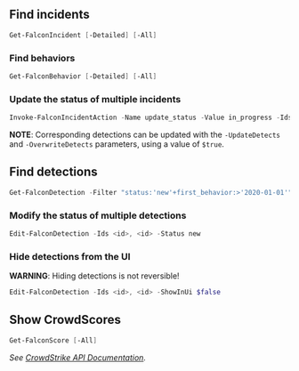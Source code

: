 ## Find incidents
```powershell
Get-FalconIncident [-Detailed] [-All]
```

### Find behaviors
```powershell
Get-FalconBehavior [-Detailed] [-All]
```

### Update the status of multiple incidents
```powershell
Invoke-FalconIncidentAction -Name update_status -Value in_progress -Ids <id>, <id>
```

**NOTE**: Corresponding detections can be updated with the `-UpdateDetects` and `-OverwriteDetects` parameters, using a value of `$true`.

## Find detections
```powershell
Get-FalconDetection -Filter "status:'new'+first_behavior:>'2020-01-01'" -Sort first_behavior.desc [-Detailed] [-All]
```

### Modify the status of multiple detections
```powershell
Edit-FalconDetection -Ids <id>, <id> -Status new
```

### Hide detections from the UI
**WARNING**: Hiding detections is not reversible!
```powershell
Edit-FalconDetection -Ids <id>, <id> -ShowInUi $false
```

## Show CrowdScores
```powershell
Get-FalconScore [-All]
```

_See [CrowdStrike API Documentation](https://falcon.crowdstrike.com/support/documentation/86/detections-monitoring-apis)._